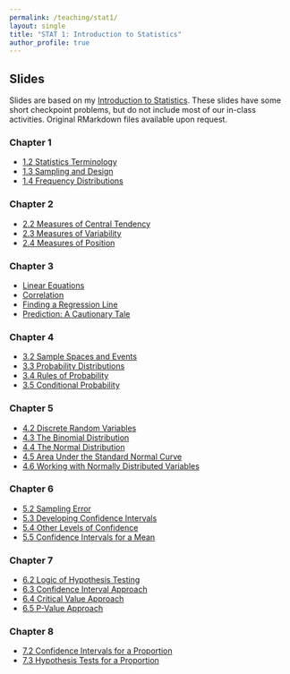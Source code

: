 ```yaml
---
permalink: /teaching/stat1/
layout: single
title: "STAT 1: Introduction to Statistics"
author_profile: true
---
```


## Slides

Slides are based on my [Introduction to Statistics](https://bookdown.org/lgpcappiello/introstats/). These slides have some short checkpoint problems, but do not include most of our in-class activities. Original RMarkdown files available upon request. 

### Chapter 1
- <a href="https://lgpperry.github.io/teaching/stat1/slides/1_2-Statistics-Terminology.html" target="blank">1.2 Statistics Terminology</a>
- <a href="https://lgpperry.github.io/teaching/stat1/slides/1_3-Sampling-Design.html" target="blank">1.3 Sampling and Design</a>
- <a href="https://lgpperry.github.io/teaching/stat1/slides/1_4-Frequency-Distributions.html" target="blank">1.4 Frequency Distributions</a>

### Chapter 2
- <a href="https://lgpperry.github.io/teaching/stat1/slides/2_2-Central-Tendency.html" target="blank">2.2 Measures of Central Tendency</a>
- <a href="https://lgpperry.github.io/teaching/stat1/slides/2_3-Variability.html" target="blank">2.3 Measures of Variability</a>
- <a href="https://lgpperry.github.io/teaching/stat1/slides/2_4-Position.html" target="blank">2.4 Measures of Position</a>

### Chapter 3
- <a href="https://lgpperry.github.io/teaching/stat1/slides/3_2-Linear-Equations.html" target="blank">Linear Equations</a>
- <a href="https://lgpperry.github.io/teaching/stat1/slides/3_3-Correlation.html" target="blank">Correlation</a>
- <a href="https://lgpperry.github.io/teaching/stat1/slides/3_4-Finding-Regression-Line.html" target="blank">Finding a Regression Line</a>
- <a href="https://lgpperry.github.io/teaching/stat1/slides/3_5-Prediction" target="blank">Prediction: A Cautionary Tale</a>

### Chapter 4
- <a href="https://lgpperry.github.io/teaching/stat1/slides/4_2-Sample-Spaces-and-Events.html" target="blank">3.2 Sample Spaces and Events</a>
- <a href="https://lgpperry.github.io/teaching/stat1/slides/4_3-Probability-Distributions.html" target="blank">3.3 Probability Distributions</a>
- <a href="https://lgpperry.github.io/teaching/stat1/slides/4_4-Probability-Rules.html" target="blank">3.4 Rules of Probability</a>
- <a href="https://lgpperry.github.io/teaching/stat1/slides/4_5-Conditional-Probability.html" target="blank">3.5 Conditional Probability</a>

### Chapter 5
- <a href="https://lgpperry.github.io/teaching/stat1/slides/5_2-Discrete-Random-Variables.html" target="blank">4.2 Discrete Random Variables</a>
- <a href="https://lgpperry.github.io/teaching/stat1/slides/5_3-Binomial-Distribution.html" target="blank">4.3 The Binomial Distribution</a>
- <a href="https://lgpperry.github.io/teaching/stat1/slides/5_4-Normal-Distribution.html" target="blank">4.4 The Normal Distribution</a>
- <a href="https://lgpperry.github.io/teaching/stat1/slides/5_5-Area-Under-Standard-Normal.html" target="blank">4.5 Area Under the Standard Normal Curve</a>
- <a href="https://lgpperry.github.io/teaching/stat1/slides/5_6-Working-with-Normal.html" target="blank">4.6 Working with Normally Distributed Variables</a>

### Chapter 6
- <a href="https://lgpperry.github.io/teaching/stat1/slides/6_2-Sampling-Error.html" target="blank">5.2 Sampling Error</a>
- <a href="https://lgpperry.github.io/teaching/stat1/slides/6_3-Developing-CIs.html" target="blank">5.3 Developing Confidence Intervals</a>
- <a href="https://lgpperry.github.io/teaching/stat1/slides/6_4-Other-Levels-of-Confidences.html" target="blank">5.4 Other Levels of Confidence</a>
- <a href="https://lgpperry.github.io/teaching/stat1/slides/6_5-CIs-for-a-Mean.html" target="blank">5.5 Confidence Intervals for a Mean</a>

### Chapter 7

- <a href="https://lgpperry.github.io/teaching/stat1/slides/7_2-Logic-of-Hypothesis-Testing.html" target="blank">6.2 Logic of Hypothesis Testing</a>
- <a href="https://lgpperry.github.io/teaching/stat1/slides/7_3-Confidence-Interval-Approach.html" target="blank">6.3 Confidence Interval Approach</a>
- <a href="https://lgpperry.github.io/teaching/stat1/slides/7_4-Critical-Value-Approach.html" target="blank">6.4 Critical Value Approach</a>
- <a href="https://lgpperry.github.io/teaching/stat1/slides/7_5-P-Value-Approach.html" target="blank">6.5 P-Value Approach</a>

### Chapter 8

- <a href="https://lgpperry.github.io/teaching/stat1/slides/8_2-Confidence-Intervals-for-P.html" target="blank">7.2 Confidence Intervals for a Proportion</a>
- <a href="https://lgpperry.github.io/teaching/stat1/slides/8_3-Hypothesis-Tests-for-P.html" target="blank">7.3 Hypothesis Tests for a Proportion</a>
